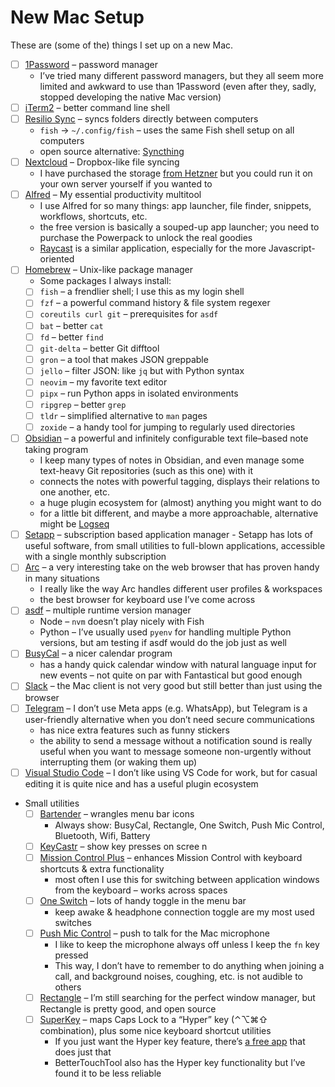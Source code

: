 # New Mac Setup

These are (some of the) things I set up on a new Mac.

- [ ] [1Password](https://1password.com) – password manager
  - I’ve tried many different password managers, but they all seem more limited and awkward to use than 1Password (even after they, sadly, stopped developing the native Mac version)
- [ ] [iTerm2](https://iterm2.com) – better command line shell
- [ ] [Resilio Sync](https://www.resilio.com/individuals/) – syncs folders directly between computers
  - `fish` -> `~/.config/fish` – uses the same Fish shell setup on all computers
  - open source alternative: [Syncthing](https://syncthing.net)
- [ ] [Nextcloud](https://nextcloud.com) – Dropbox-like file syncing
  - I have purchased the storage [from Hetzner](https://www.hetzner.com/storage/storage-share) but you could run it on your own server yourself if you wanted to
- [ ] [Alfred](./alfred) – My essential productivity multitool
  - I use Alfred for so many things: app launcher, file finder, snippets, workflows, shortcuts, etc.
  - the free version is basically a souped-up app launcher; you need to purchase the Powerpack to unlock the real goodies
  - [Raycast](https://www.raycast.com) is a similar application, especially for the more Javascript-oriented
- [ ] [Homebrew](https://brew.sh) – Unix-like package manager
  - Some packages I always install:
  - [ ] `fish` – a frendlier shell; I use this as my login shell
  - [ ] `fzf` – a powerful command history & file system regexer
  - [ ] `coreutils curl git` – prerequisites for `asdf`
  - [ ] `bat` – better `cat`
  - [ ] `fd` – better `find`
  - [ ] `git-delta` – better Git difftool
  - [ ] `gron` – a tool that makes JSON greppable
  - [ ] `jello` – filter JSON: like `jq` but with Python syntax
  - [ ] `neovim` – my favorite text editor
  - [ ] `pipx` – run Python apps in isolated environments
  - [ ] `ripgrep` – better `grep`
  - [ ] `tldr` – simplified alternative to `man` pages
  - [ ] `zoxide` – a handy tool for jumping to regularly used directories
- [ ] [Obsidian](/apps/obsidian/README.md) – a powerful and infinitely configurable text file–based note taking program
  - I keep many types of notes in Obsidian, and even manage some text-heavy Git repositories (such as this one) with it
  - connects the notes with powerful tagging, displays their relations to one another, etc.
  - a huge plugin ecosystem for (almost) anything you might want to do
  - for a little bit different, and maybe a more approachable, alternative might be [Logseq](https://logseq.com)
- [ ] [Setapp](https://setapp.com) – subscription based application manager - Setapp has lots of useful software, from small utilities to full-blown applications, accessible with a single monthly subscription
- [ ] [Arc](https://arc.net) – a very interesting take on the web browser that has proven handy in many situations
  - I really like the way Arc handles different user profiles & workspaces
  - the best browser for keyboard use I’ve come across
- [ ] [asdf](https://asdf-vm.com) – multiple runtime version manager
  - Node – `nvm` doesn’t play nicely with Fish
  - Python – I’ve usually used `pyenv` for handling multiple Python versions, but am testing if asdf would do the job just as well
- [ ] [BusyCal](https://www.busymac.com/busycal/) – a nicer calendar program
  - has a handy quick calendar window with natural language input for new events – not quite on par with Fantastical but good enough
- [ ] [Slack](https://slack.com) – the Mac client is not very good but still better than just using the browser
- [ ] [Telegram](https://telegram.org) – I don’t use Meta apps (e.g. WhatsApp), but Telegram is a user-friendly alternative when you don’t need secure communications
  - has nice extra features such as funny stickers
  - the ability to send a message without a notification sound is really useful when you want to message someone non-urgently without interrupting them (or waking them up)
- [ ] [Visual Studio Code](https://code.visualstudio.com) – I don’t like using VS Code for work, but for casual editing it is quite nice and has a useful plugin ecosystem
- Small utilities
  - [ ] [Bartender](https://www.macbartender.com) – wrangles menu bar icons
    - Always show: BusyCal, Rectangle, One Switch, Push Mic Control, Bluetooth, Wifi, Battery
  - [ ] [KeyCastr](https://github.com/keycastr/keycastr) – show key presses on scree  n
  - [ ] [Mission Control Plus](https://www.fadel.io/missioncontrolplus) – enhances Mission Control with keyboard shortcuts & extra functionality
    - most often I use this for switching between application windows from the keyboard – works across spaces
  - [ ] [One Switch](https://fireball.studio/oneswitch) – lots of handy toggle in the menu bar
    - keep awake & headphone connection toggle are my most used switches
  - [ ] [Push Mic Control](https://apps.apple.com/us/app/push-mic-control/id1155850258?mt=12) – push to talk for the Mac microphone
    - I like to keep the microphone always off unless I keep the `fn` key pressed
    - This way, I don’t have to remember to do anything when joining a call, and background noises, coughing, etc. is not audible to others
  - [ ] [Rectangle](https://rectangleapp.com) – I’m still searching for the perfect window manager, but Rectangle is pretty good, and open source
  - [ ] [SuperKey](https://superkey.app) – maps Caps Lock to a “Hyper” key (⌃⌥⌘⇧ combination), plus some nice keyboard shortcut utilities
    - If you just want the Hyper key feature, there’s [a free app](https://hyperkey.app) that does just that
    - BetterTouchTool also has the Hyper key functionality but I’ve found it to be less reliable

